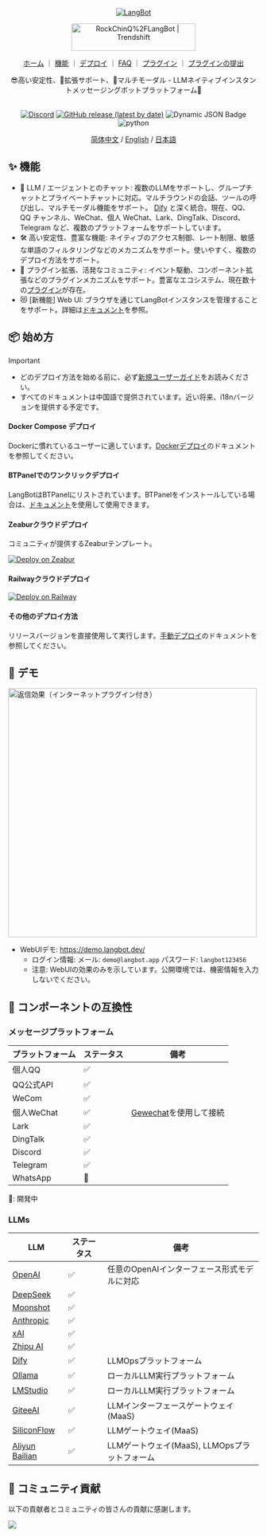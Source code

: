 <p align="center">
<a href="https://langbot.app">
<img src="https://docs.langbot.app/social.png" alt="LangBot"/>
</a>

<div align="center">

<a href="https://trendshift.io/repositories/12901" target="_blank"><img src="https://trendshift.io/api/badge/repositories/12901" alt="RockChinQ%2FLangBot | Trendshift" style="width: 250px; height: 55px;" width="250" height="55"/></a>

<a href="https://docs.langbot.app">ホーム</a> ｜
<a href="https://docs.langbot.app/insight/intro.htmll">機能</a> ｜
<a href="https://docs.langbot.app/insight/guide.html">デプロイ</a> ｜
<a href="https://docs.langbot.app/usage/faq.html">FAQ</a> ｜
<a href="https://docs.langbot.app/plugin/plugin-intro.html">プラグイン</a> ｜
<a href="https://github.com/RockChinQ/LangBot/issues/new?assignees=&labels=%E7%8B%AC%E7%AB%8B%E6%8F%92%E4%BB%B6&projects=&template=submit-plugin.yml&title=%5BPlugin%5D%3A+%E8%AF%B7%E6%B1%82%E7%99%BB%E8%AE%B0%E6%96%B0%E6%8F%92%E4%BB%B6">プラグインの提出</a>

<div align="center">
😎高い安定性、🧩拡張サポート、🦄マルチモーダル - LLMネイティブインスタントメッセージングボットプラットフォーム🤖  
</div>

<br/>

[![Discord](https://img.shields.io/discord/1335141740050649118?logo=discord&labelColor=%20%235462eb&logoColor=%20%23f5f5f5&color=%20%235462eb)](https://discord.gg/wdNEHETs87)
[![GitHub release (latest by date)](https://img.shields.io/github/v/release/RockChinQ/LangBot)](https://github.com/RockChinQ/LangBot/releases/latest)
 ![Dynamic JSON Badge](https://img.shields.io/badge/dynamic/json?url=https%3A%2F%2Fapi.qchatgpt.rockchin.top%2Fapi%2Fv2%2Fview%2Frealtime%2Fcount_query%3Fminute%3D10080&query=%24.data.count&label=Usage(7days))
<img src="https://img.shields.io/badge/python-3.10 | 3.11 | 3.12-blue.svg" alt="python">

[简体中文](README.md) / [English](README_EN.md) / [日本語](README_JP.md)

</div>

</p>

## ✨ 機能

- 💬 LLM / エージェントとのチャット: 複数のLLMをサポートし、グループチャットとプライベートチャットに対応。マルチラウンドの会話、ツールの呼び出し、マルチモーダル機能をサポート。 [Dify](https://dify.ai) と深く統合。現在、QQ、QQ チャンネル、WeChat、個人 WeChat、Lark、DingTalk、Discord、Telegram など、複数のプラットフォームをサポートしています。
- 🛠️ 高い安定性、豊富な機能: ネイティブのアクセス制御、レート制限、敏感な単語のフィルタリングなどのメカニズムをサポート。使いやすく、複数のデプロイ方法をサポート。
- 🧩 プラグイン拡張、活発なコミュニティ: イベント駆動、コンポーネント拡張などのプラグインメカニズムをサポート。豊富なエコシステム、現在数十の[プラグイン](https://docs.langbot.app/plugin/plugin-intro.html)が存在。
- 😻 [新機能] Web UI: ブラウザを通じてLangBotインスタンスを管理することをサポート。詳細は[ドキュメント](https://docs.langbot.app/webui/intro.html)を参照。

## 📦 始め方

> [!IMPORTANT]
>
> - どのデプロイ方法を始める前に、必ず[新規ユーザーガイド](https://docs.langbot.app/insight/guide.html)をお読みください。  
> - すべてのドキュメントは中国語で提供されています。近い将来、i18nバージョンを提供する予定です。

#### Docker Compose デプロイ

Dockerに慣れているユーザーに適しています。[Dockerデプロイ](https://docs.langbot.app/deploy/langbot/docker.html)のドキュメントを参照してください。

#### BTPanelでのワンクリックデプロイ

LangBotはBTPanelにリストされています。BTPanelをインストールしている場合は、[ドキュメント](https://docs.langbot.app/deploy/langbot/one-click/bt.html)を使用して使用できます。

#### Zeaburクラウドデプロイ

コミュニティが提供するZeaburテンプレート。

[![Deploy on Zeabur](https://zeabur.com/button.svg)](https://zeabur.com/zh-CN/templates/ZKTBDH)

#### Railwayクラウドデプロイ

[![Deploy on Railway](https://railway.com/button.svg)](https://railway.app/template/yRrAyL?referralCode=vogKPF)

#### その他のデプロイ方法

リリースバージョンを直接使用して実行します。[手動デプロイ](https://docs.langbot.app/deploy/langbot/manual.html)のドキュメントを参照してください。

## 📸 デモ

<img alt="返信効果（インターネットプラグイン付き）" src="https://docs.langbot.app/QChatGPT-0516.png" width="500px"/>

- WebUIデモ: https://demo.langbot.dev/
    - ログイン情報: メール: `demo@langbot.app` パスワード: `langbot123456`
    - 注意: WebUIの効果のみを示しています。公開環境では、機密情報を入力しないでください。

## 🔌 コンポーネントの互換性

### メッセージプラットフォーム

| プラットフォーム | ステータス | 備考 |
| --- | --- | --- |
| 個人QQ | ✅ |  |
| QQ公式API | ✅ |  |
| WeCom | ✅ |  |
| 個人WeChat | ✅ | [Gewechat](https://github.com/Devo919/Gewechat)を使用して接続 |
| Lark | ✅ |  |
| DingTalk | ✅ |  |
| Discord | ✅ |  |
| Telegram | ✅ |  |
| WhatsApp | 🚧 |  |

🚧: 開発中

### LLMs

| LLM | ステータス | 備考 |
| --- | --- | --- |
| [OpenAI](https://platform.openai.com/) | ✅ | 任意のOpenAIインターフェース形式モデルに対応 |
| [DeepSeek](https://www.deepseek.com/) | ✅ |  |
| [Moonshot](https://www.moonshot.cn/) | ✅ |  |
| [Anthropic](https://www.anthropic.com/) | ✅ |  |
| [xAI](https://x.ai/) | ✅ |  |
| [Zhipu AI](https://open.bigmodel.cn/) | ✅ |  |
| [Dify](https://dify.ai) | ✅ | LLMOpsプラットフォーム |
| [Ollama](https://ollama.com/) | ✅ | ローカルLLM実行プラットフォーム |
| [LMStudio](https://lmstudio.ai/) | ✅ | ローカルLLM実行プラットフォーム |
| [GiteeAI](https://ai.gitee.com/) | ✅ | LLMインターフェースゲートウェイ(MaaS) |
| [SiliconFlow](https://siliconflow.cn/) | ✅ | LLMゲートウェイ(MaaS) |
| [Aliyun Bailian](https://bailian.console.aliyun.com/) | ✅ | LLMゲートウェイ(MaaS), LLMOpsプラットフォーム |

## 🤝 コミュニティ貢献

以下の貢献者とコミュニティの皆さんの貢献に感謝します。


<a href="https://github.com/RockChinQ/LangBot/graphs/contributors">
  <img src="https://contrib.rocks/image?repo=RockChinQ/LangBot" />
</a>


